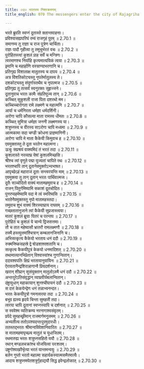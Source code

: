 ```yaml
---
title: ०७० भरतस्य निशाक्रमणम्
title_english: 070 The messengers enter the city of Rajagriha

---
```

<div class="audioEmbed"  caption="श्रीराम-हरिसीताराममूर्ति-घनपाठिभ्यां वचनम्" src="https://archive.org/download/Ramayana-recitation-Sriram-harisItArAmamUrti-Ghanapaati-v2/Kanda_2/Kanda_2_AYK-070-Bharathasya_Nishakramanam.mp3"></div>

  
भरते ब्रुवति स्वप्नं दूतास्ते क्लान्तवाहनाः।  
प्रविश्यासह्यपरिघं रम्यं राजगृहं पुरम् ॥ 2.70.1 ॥   
समागम्य तु राज्ञा च राज पुत्रेण चार्चिताः।  
राज्ञः पादौ गृहीत्वा तु तमूचुर्भरतं वचः ॥ 2.70.2 ॥   
पुरोहितस्त्वां कुशलं प्राह सर्वे च मन्त्रिणः।  
त्वरमाणश्च निर्याहि कृत्यमात्ययिकं त्वया ॥ 2.70.3 ॥   
इमानि च महार्हाणि वस्त्राण्याभरणानि च।  
प्रतिगृह्य विशालाक्ष मातुलस्य च दापय ॥ 2.70.4 ॥   
अत्र विंशतिकोट्यस्तु नृपतेर्मातुलस्य ते।  
दशकोट्यस्तु संपूर्णास्तथैव च नृपात्मज ॥ 2.70.5 ॥   
प्रतिगृह्य तु तत्सर्वं स्वनुरक्तः सुहृज्जने।  
दूतानुवाच भरतः कामैः संप्रतिपूज्य तान् ॥ 2.70.6 ॥   
कच्चित् सुकुशली राजा पिता दशरथो मम।  
कच्चिच्चारोगता रामे लक्ष्मणे च महात्मनि ॥ 2.70.7 ॥   
आर्या च धर्मनिरता धर्मज्ञा धर्मदर्शिनी।  
अरोगा चापि कौसल्या माता रामस्य धीमतः ॥ 2.70.8 ॥   
कच्चित् सुमित्रा धर्मज्ञा जननी लक्ष्मणस्य या।  
शत्रुघ्नस्य च वीरस्य साऽरोगा चापि मध्यमा ॥ 2.70.9 ॥   
आत्मकामा सदा चण्डी क्रोधना प्राज्ञमानिनी।  
अरोगा चापि मे माता कैकेयी किमुवाच ह ॥ 2.70.10 ॥   
एवमुक्तास्तु ते दूता भरतेन महात्मना।  
ऊचुः सप्रश्रयं वाक्यमिदं तं भरतं तदा ॥ 2.70.11 ॥   
कुशलास्ते नरव्याघ्र येषां कुशलमिच्छसि।  
श्रीश्च त्वां वृणुते पद्मा युज्यतां चापिते रथः ॥ 2.70.12 ॥   
भरतश्चापि तान् दूतानेवमुक्तोऽभ्यभाषत।  
आपृच्छेऽहं महाराजं दूताः सन्त्वरयन्ति माम् ॥ 2.70.13 ॥   
एवमुक्त्वा तु तान् दूतान् भरतः पार्थिवात्मजः।  
दूतैः सञ्चोदितो वाक्यं मातामहमुवाच ह ॥ 2.70.14 ॥   
राजन् पितुर्गमिष्यामि सकाशं दूतचोदितः।  
पुनरप्यहमेष्यामि यदा मे त्वं स्मरिष्यसि ॥ 2.70.15 ॥   
भरतेनैवमुक्तस्तु नृपो मातामहस्तदा।  
तमुवाच शुभं वाक्यं शिरस्याघ्राय राघवम् ॥ 2.70.16 ॥   
गच्छतातानुजाने त्वां कैकेयी सुप्रजास्त्वया।  
मातरं कुशलं ब्रूयाः पितरं च परन्तप ॥ 2.70.17 ॥   
पुरोहितं च कुशलं ये चान्ये द्विजसत्तमाः।  
तौ च तात महेष्वासौ भ्रातरौ रामलक्ष्मणौ ॥ 2.70.18 ॥   
तस्मै हस्त्युत्तमांश्चित्रान् कम्बलानजिनानि च।  
अभिसत्कृत्य कैकेयो भरताय धनं ददौ ॥ 2.70.19 ॥   
रुक्मनिष्कसहस्रे द्वे षोडशाश्वशतानि च।  
सत्कृत्य कैकयीपुत्रं केकयो धनमादिशत् ॥ 2.70.20 ॥   
तथामात्यानभिप्रेतान् विश्वास्यांश्च गुणान्वितान्।  
ददावश्वपतिः क्षिप्रं भरतायानुयायिनः ॥ 2.70.21 ॥   
ऐरावतानैन्द्रशिरान्नागान्वै प्रियदर्शनान्।  
खरान् शीघ्रान् सुसंयुक्तान् मातुलोऽस्मै धनं ददौ ॥ 2.70.22 ॥   
अन्तःपुरेऽतिसंवृद्धान् व्याघ्रवीर्यबलान्वितान्।  
दंष्ट्रायुधान् महाकायान् शुनश्चीपायनं ददौ ॥ 2.70.23 ॥   
स दत्तं केकयेन्द्रेण धनं तन्नाभ्यनन्दत।  
भरतः केकयीपुत्रो गमनत्वरया तदा ॥ 2.70.24 ॥   
बभूव ह्यस्य हृदये चिन्ता सुमहती तदा।  
त्वरया चापि दूतानां स्वप्नस्यापि च दर्शनात् ॥ 2.70.25 ॥   
स स्ववेश्म व्यतिक्रम्य नरनागाश्वसंवृतम्।  
प्रपेदे सुमहच्छ्रीमान् राजमार्गमनुत्तमम् ॥ 2.70.26 ॥   
अभ्यतीत्य ततोऽपश्यदन्तःपुरमुदारधीः।  
ततस्तद्भरतः श्रीमानाविवेशानिवारितः ॥ 2.70.27 ॥   
स मातामहमापृच्छ्य मातुलं च युधाजितम्।  
रथमारुह्य भरतः शत्रुघ्नसहितो ययौ ॥ 2.70.28 ॥   
रथान् मण्डलचक्रांश्च योजयित्वा परःशतम्।  
उष्ट्रगोश्वखरैर्भृत्या भरतं यान्तमन्वयुः ॥ 2.70.29 ॥   
बलेन गुप्तो भरतो महात्मा सहार्यकस्यात्मसमैरमात्यैः।  
आदाय शत्रुघ्नमपेतशत्रुर्गृहाद्ययौ सिद्ध इवेन्द्रलोकात् ॥ 2.70.30 ॥   